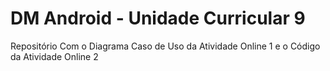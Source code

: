 # DM Android - Unidade Curricular 9
Repositório Com o Diagrama Caso de Uso da Atividade Online 1 e o Código da Atividade Online 2
